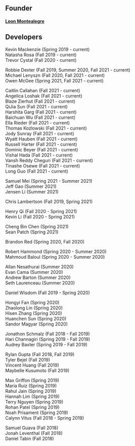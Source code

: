 ## Founder
#### [Leon Montealegre](http://www.leonmontealegre.com/)

## Developers

Kevin Mackenzie (Spring 2019 - current)  
Natasha Rosa (Fall 2019 - current)  
Trevor Cystal (Fall 2020 - current)  

Robbie Dexter (Fall 2019, Summer 2020, Fall 2021 - current)  
Michael Lenyszn (Fall 2020, Fall 2021 - current)  
Owen McGee (Spring 2021, Fall 2021 - current)  
  
Caitlin Callahan (Fall 2021 - current)  
Angelica Loshak (Fall 2021 - current)  
Blaze Zierhut (Fall 2021 - current)  
QiJia Sun (Fall 2021 - current)  
Harshita Garg (Fall 2021 - current)  
Baichuan Wu (Fall 2021 - current)  
Ella Rieder (Fall 2021 - current)  
Thomas Kozlowski (Fall 2021 - current)  
Jody Sunray (Fall 2021 - current)  
Wyatt Hauben (Fall 2021 - current)  
Russell Harter (Fall 2021 - current)  
Dominic Beyer (Fall 2021 - current)  
Vishal Hada (Fall 2021 - current)  
Vansh Reddy Cheguri (Fall 2021 - current)  
Tinashe Osewe (Fall 2021 - current)  
Long Guo (Fall 2021 - current)  


  
Samuel Mei (Spring 2021 - Summer 2021)  
Jeff Gao (Summer 2021)  
Jensen Li (Summer 2021)  
  
Chris Lambertson (Fall 2019, Spring 2021)  
  
Henry Qi (Fall 2020 - Spring 2021)  
Kevin Li (Fall 2020 - Spring 2021)  
  
Cheng Bin Chen (Spring 2021)  
Sean Patch (Spring 2021)  
  
Brandon Red (Spring 2020, Fall 2020)  
  
Robert Hammond (Spring 2020 - Summer 2020)  
Mahmoud Baloul (Spring 2020 - Summer 2020)  
  
Allan Nesathurai (Summer 2020)  
Evan Cama (Summer 2020)  
Andrew Barton (Summer 2020)  
Seth Laurenceau (Summer 2020)  
  
Daniel Wisdom (Fall 2019 - Spring 2020)  
  
Hongyi Fan (Spring 2020)  
Zhaolong Lin (Spring 2020)  
Hisen Zhang (Spring 2020)  
Huanchen Sun (Spring 2020)  
Sandor Magyar (Spring 2020)  
  
Jonathon Schmalz (Fall 2018 - Fall 2019)  
Hari Channagiri (Spring 2019 - Fall 2019)  
Audrey Baxter (Spring 2019 - Fall 2019)  
  
Rylan Gupta (Fall 2018, Fall 2019)  
Tyler Bejel (Fall 2019)  
Vincent Huang (Fall 2019)  
Maybelle Kusumoto (Fall 2019)  
  
Max Griffon (Spring 2019)  
Maria Ruiz (Spring 2019)  
Rahul Jain (Spring 2019)  
Hannah Lim (Spring 2019)  
Terry Nguyen (Spring 2019)  
Rohan Patel (Spring 2019)  
Noah Prisament (Spring 2019)  
Calynn Vitus (Fall 2018 - Spring 2019)  
  
Samuel Guava (Fall 2018)  
Jonah Leventhal (Fall 2018)  
Daniel Tabin (Fall 2018)  
